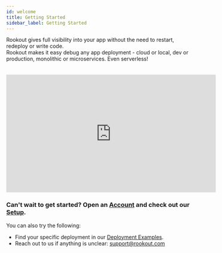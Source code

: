 ```yaml
---
id: welcome
title: Getting Started
sidebar_label: Getting Started
---
```


Rookout gives full visibility into your app without the need to restart, redeploy or write code.<br/>
Rookout makes it easy debug any app deployment - cloud or local, dev or production, monolithic or microservices. Even serverless!<br/>

<iframe style="margin: 20px 0 0 0" width="560" height="315" src="https://www.youtube.com/embed/iYetj3TQbEc" frameborder="0" allow="autoplay; encrypted-media" allowfullscreen></iframe>

### Can't wait to get started? Open an [Account](http://app.rookout.com) and check out our [Setup](sdk-setup.md).

You can also try the following:
- Find your specific deployment in our [Deployment Examples](deployment-examples.md).
- Reach out to us if anything is unclear: support@rookout.com
